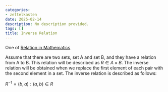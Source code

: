 ```yaml
---
categories:
- zettelkasten
date: 2025-02-14
description: No description provided.
tags: []
title: Inverse Relation
---
```


One of [Relation in Mathematics](Relation%20in%20Mathematics.md)

Assume that there are two sets, set A and set B, and they have a relation from A to B. This relation will be described as $R \in A \times B$. The inverse relation will be obtained when we replace the first element of each pair with the second element in a set. The inverse relation is described as follows:

$R^{-1} = {(b, a) : (a, b) ∈ R}$